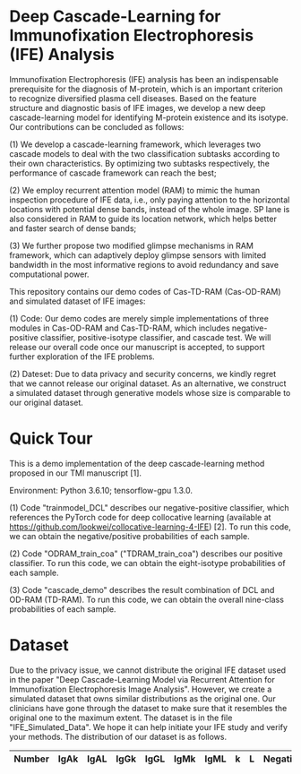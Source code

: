 # Deep Cascade-Learning for Immunofixation Electrophoresis (IFE) Analysis

Immunofixation Electrophoresis (IFE) analysis has been an indispensable prerequisite for the diagnosis of M-protein, which is an important criterion to recognize diversified plasma cell diseases. Based on the feature structure and diagnostic basis of IFE images, we develop a new deep cascade-learning model for identifying M-protein existence and its isotype. Our contributions can be concluded as follows:

(1) We develop a cascade-learning framework, which leverages two cascade models to deal with the two classification subtasks according to their own characteristics. By optimizing two subtasks respectively, the performance of cascade framework can reach the best;

(2) We employ recurrent attention model (RAM) to mimic the human inspection procedure of IFE data, i.e., only paying attention to the horizontal locations with potential dense bands, instead of the whole image. SP lane is also considered in RAM to guide its location network, which helps better and faster search of dense bands;

(3) We further propose two modified glimpse mechanisms in RAM framework, which can adaptively deploy glimpse sensors with limited bandwidth in the most informative regions to avoid redundancy and save computational power.

This repository contains our demo codes of Cas-TD-RAM (Cas-OD-RAM) and simulated dataset of IFE images:

(1) Code: Our demo codes are merely simple implementations of three modules in Cas-OD-RAM and Cas-TD-RAM, which includes negative-positive classifier, positive-isotype classifier, and cascade test. We will release our overall code once our manuscript is accepted, to support further exploration of the IFE problems.

(2) Dateset: Due to data privacy and security concerns, we kindly regret that we cannot release our original dataset. As an alternative, we construct a simulated dataset through generative models whose size is comparable to our original dataset.


# Quick Tour
This is a demo implementation of the deep cascade-learning method proposed in our TMI manuscript [1].

Environment: Python 3.6.10; tensorflow-gpu 1.3.0.

(1) Code "trainmodel_DCL" describes our negative-positive classifier, which references the PyTorch code for deep collocative learning (available at https://github.com/lookwei/collocative-learning-4-IFE) [2]. To run this code, we can obtain the negative/positive probabilities of each sample.

(2) Code "ODRAM_train_coa" ("TDRAM_train_coa") describes our positive classifier. To run this code, we can obtain the eight-isotype probabilities of each sample.

(3) Code "cascade_demo" describes the result combination of DCL and OD-RAM (TD-RAM). To run this code, we can obtain the overall nine-class probabilities of each sample.

# Dataset
Due to the privacy issue, we cannot distribute the original IFE dataset used in the paper "Deep Cascade-Learning Model via Recurrent Attention for Immunofixation Electrophoresis Image Analysis". However, we create a simulated dataset that owns similar distributions as the original one. Our clinicians have gone through the dataset to make sure that it resembles the original one to the maximum extent. The dataset is in the file "IFE_Simulated_Data". We hope it can help initiate your IFE study and verify your methods. The distribution of our dataset is as follows.

| Number | IgAk | IgAL | IgGk | IgGL | IgMk | IgML | k | L | Negative |
| --- | --- | --- | --- |--- | --- | --- | --- | --- |--- |
